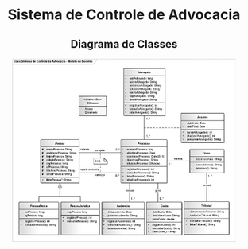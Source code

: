 <h1 align="center"> Sistema de Controle de Advocacia</h1>

<h2 align="center"> Diagrama de Classes</h2>

<p align="center">
    <img src="../img/Class-Advocacia.png"  width="450">
</p>